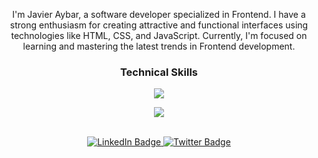 

<p align="center">I'm Javier Aybar, a software developer specialized in Frontend. I have a strong enthusiasm for creating attractive and functional interfaces using technologies like HTML, CSS, and JavaScript. Currently, I'm focused on learning and mastering the latest trends in Frontend development.</p>

### <p align="center">Technical Skills</p>

<p align="center">
  <a href="https://skillicons.dev">
    <img src="https://skillicons.dev/icons?i=js,html,css,sass,tailwind,bootstrap" />
  </a>
</p>
<p align="center">
  <a href="https://skillicons.dev">
    <img src="https://skillicons.dev/icons?i=git,github,webpack" />
  </a>
</p>

<br>
  <div id="badges" align="center">
  <a href="https://www.linkedin.com/in/javier-aybar-932376274/">
    <img src="https://img.shields.io/badge/LinkedIn-blue?style=for-the-badge&logo=linkedin&logoColor=white" alt="LinkedIn Badge"/>
  </a>
  <a href="https://twitter.com/_JavierAybar">
    <img src="https://img.shields.io/badge/Twitter-blue?style=for-the-badge&logo=twitter&logoColor=white" alt="Twitter Badge"/>
  </a>
</div>

